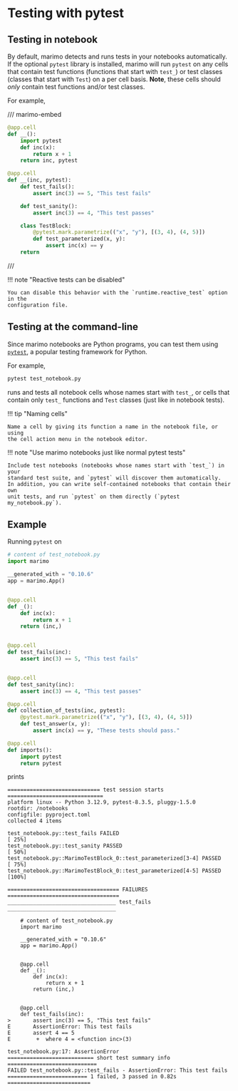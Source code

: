 # Testing with pytest

## Testing in notebook

By default, marimo detects and runs tests in your notebooks automatically. If
the optional `pytest` library is installed, marimo will run `pytest` on any cells that
contain test functions (functions that start with `test_`) or test classes
(classes that start with `Test`) on a per cell basis. **Note**, these cells
should _only_ contain test functions and/or test classes.

For example,

/// marimo-embed

```python
@app.cell
def __():
    import pytest
    def inc(x):
        return x + 1
    return inc, pytest

@app.cell
def __(inc, pytest):
    def test_fails():
        assert inc(3) == 5, "This test fails"

    def test_sanity():
        assert inc(3) == 4, "This test passes"

    class TestBlock:
        @pytest.mark.parametrize(("x", "y"), [(3, 4), (4, 5)])
        def test_parameterized(x, y):
            assert inc(x) == y
    return
```

///

!!! note "Reactive tests can be disabled"

    You can disable this behavior with the `runtime.reactive_test` option in the
    configuration file.

## Testing at the command-line

Since marimo notebooks are Python programs, you can test them using
[`pytest`](https://docs.pytest.org/en/stable/), a popular testing framework
for Python.

For example,

```bash
pytest test_notebook.py
```

runs and tests all notebook cells whose names start with `test_`, or cells that
contain only `test_` functions and `Test` classes (just like in notebook tests).

!!! tip "Naming cells"

    Name a cell by giving its function a name in the notebook file, or using
    the cell action menu in the notebook editor.

!!! note "Use marimo notebooks just like normal pytest tests"

    Include test notebooks (notebooks whose names start with `test_`) in your
    standard test suite, and `pytest` will discover them automatically.
    In addition, you can write self-contained notebooks that contain their own
    unit tests, and run `pytest` on them directly (`pytest my_notebook.py`).

## Example

Running `pytest` on

```python
# content of test_notebook.py
import marimo

__generated_with = "0.10.6"
app = marimo.App()


@app.cell
def _():
    def inc(x):
        return x + 1
    return (inc,)


@app.cell
def test_fails(inc):
    assert inc(3) == 5, "This test fails"


@app.cell
def test_sanity(inc):
    assert inc(3) == 4, "This test passes"

@app.cell
def collection_of_tests(inc, pytest):
    @pytest.mark.parametrize(("x", "y"), [(3, 4), (4, 5)])
    def test_answer(x, y):
        assert inc(x) == y, "These tests should pass."

@app.cell
def imports():
    import pytest
    return pytest
```

prints

```pytest
============================= test session starts ==============================
platform linux -- Python 3.12.9, pytest-8.3.5, pluggy-1.5.0
rootdir: /notebooks
configfile: pyproject.toml
collected 4 items

test_notebook.py::test_fails FAILED                                       [ 25%]
test_notebook.py::test_sanity PASSED                                      [ 50%]
test_notebook.py::MarimoTestBlock_0::test_parameterized[3-4] PASSED       [ 75%]
test_notebook.py::MarimoTestBlock_0::test_parameterized[4-5] PASSED       [100%]

=================================== FAILURES ===================================
__________________________________ test_fails __________________________________

    # content of test_notebook.py
    import marimo

    __generated_with = "0.10.6"
    app = marimo.App()


    @app.cell
    def _():
        def inc(x):
            return x + 1
        return (inc,)


    @app.cell
    def test_fails(inc):
>       assert inc(3) == 5, "This test fails"
E       AssertionError: This test fails
E       assert 4 == 5
E        +  where 4 = <function inc>(3)

test_notebook.py:17: AssertionError
=========================== short test summary info ============================
FAILED test_notebook.py::test_fails - AssertionError: This test fails
========================= 1 failed, 3 passed in 0.82s ==========================
```

